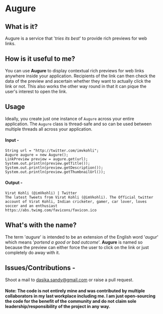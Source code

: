 # Augure

## What is it?
Augure is a service that '_tries its best_' to provide rich previews for web links.

## How is it useful to me?
You can use **Augure** to display contextual rich previews for web links anywhere inside your application. Recipients of the link can then check the data of the preview and ascertain whether they want to actually click the link or not. This also works the other way round in that it can pique the user's interest to open the link. 

## Usage
Ideally, you create just one instance of `Augure` across your entire application. The `Augure` class is thread-safe and so can be used between multiple threads all across your application.

#### Input -
```
String url = "http://twitter.com/imvkohli";
Augure augure = new Augure();
LinkPreview preview = augure.get(url);
System.out.println(preview.getTitle());
System.out.println(preview.getDescription());
System.out.println(preview.getThumbnailUrl());
```

#### Output -
```
Virat Kohli (@imVkohli) | Twitter
The latest Tweets from Virat Kohli (@imVkohli). The Official twitter account of Virat Kohli, Indian cricketer, gamer, car lover, loves soccer and an enthusiast
https://abs.twimg.com/favicons/favicon.ico
```

## What's with the name?
The term '_augure_' is intended to be an extension of the English word '_augur_' which means '_portend a good or bad outcome_'. **Augure** is named so because the preview can either force the user to click on the link or just completely do away with it.

## Issues/Contributions - 
Shoot a mail to dasika.sandy@gmail.com or raise a pull request.

#### Note: The code is not entirely mine and was contributed by multiple collaborators in my last workplace including me. I am just open-sourcing the code for the benefit of the community and do not claim sole leadership/responsibility of the project in any way.
